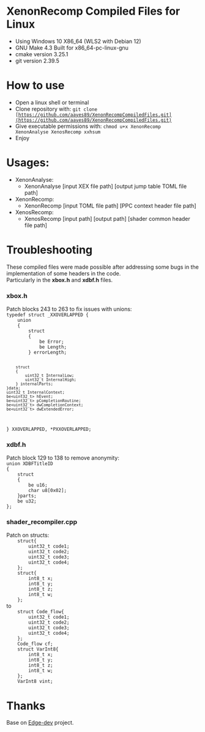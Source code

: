 # XenonRecomp Compiled Files for Linux
* Using Windows 10 X86_64 (WLS2 with Debian 12)
* GNU Make 4.3 Built for x86_64-pc-linux-gnu
* cmake version 3.25.1
* git version 2.39.5

# How to use
* Open a linux shell or terminal
* Clone repository with: <code>git clone [https://github.com/aayes89/XenonRecompCompiledFiles.git](https://github.com/aayes89/XenonRecompCompiledFiles.git)</code>
* Give executable permissions with: <code>chmod u+x XenonRecomp XenonAnalyse XenosRecomp xxhsum</code>
* Enjoy

# Usages:
- XenonAnalyse:
	-  XenonAnalyse [input XEX file path] [output jump table TOML file path]
- XenonRecomp:
	-  XenonRecomp [input TOML file path] [PPC context header file path]
- XenosRecomp:
	-  XenosRecomp [input path] [output path] [shader common header file path]

# Troubleshooting
These compiled files were made possible after addressing some bugs in the implementation of some headers in the code.<br>
Particularly in the <b>xbox.h</b> and <b>xdbf.h</b> files.
<h3>xbox.h</h3>
Patch blocks 243 to 263 to fix issues with unions:
<code>
typedef struct _XXOVERLAPPED {
    union 
    {
        struct
        {
            be<uint32_t> Error;
            be<uint32_t> Length;
        } errorLength;

        struct
        {
            uint32_t InternalLow;
            uint32_t InternalHigh;
        } internalParts;
    }data;
    uint32_t InternalContext;
    be<uint32_t> hEvent;
    be<uint32_t> pCompletionRoutine;
    be<uint32_t> dwCompletionContext;
    be<uint32_t> dwExtendedError;
} XXOVERLAPPED, *PXXOVERLAPPED;
</code>

<h3>xdbf.h</h3>
Patch block 129 to 138 to remove anonymity:
<code>
union XDBFTitleID
{
    struct
    {
        be<uint16_t> u16;
        char u8[0x02];
    }parts;
    be<uint32_t> u32;
};
</code>
        
<h3>shader_recompiler.cpp</h3>
Patch on structs:
<code>
    struct{
        uint32_t code1;
        uint32_t code2;
        uint32_t code3;
        uint32_t code4;
    };
    struct{
        int8_t x;
	    int8_t y;
	    int8_t z;
	    int8_t w;
    };
</code>
to
<code>
    struct Code_flow{
        uint32_t code1;
        uint32_t code2;
        uint32_t code3;
        uint32_t code4;
    };
    Code_flow cf;
    struct VarInt8{
        int8_t x;
	    int8_t y;
	    int8_t z;
	    int8_t w;
    };
    VarInt8 vint;
</code>

 
# Thanks
Base on <a href="https://github.com/hedge-dev/XenonRecomp">Edge-dev</a> project. 
